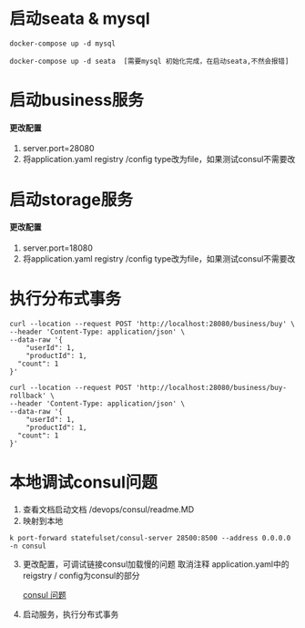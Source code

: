 # 启动seata & mysql
```
docker-compose up -d mysql

docker-compose up -d seata  [需要mysql 初始化完成，在启动seata,不然会报错]
```

# 启动business服务
#### 更改配置
1. server.port=28080
2. 将application.yaml registry /config type改为file，如果测试consul不需要改

# 启动storage服务

#### 更改配置
1. server.port=18080
2. 将application.yaml registry /config type改为file，如果测试consul不需要改


# 执行分布式事务
```
curl --location --request POST 'http://localhost:28080/business/buy' \
--header 'Content-Type: application/json' \
--data-raw '{
	"userId": 1,
	"productId": 1,
  "count": 1
}'
```


```
curl --location --request POST 'http://localhost:28080/business/buy-rollback' \
--header 'Content-Type: application/json' \
--data-raw '{
	"userId": 1,
	"productId": 1,
  "count": 1
}'
```

# 本地调试consul问题

1. 查看文档启动文档 /devops/consul/readme.MD
2. 映射到本地
```
k port-forward statefulset/consul-server 28500:8500 --address 0.0.0.0 -n consul
```
3. 更改配置，可调试链接consul加载慢的问题
   取消注释 application.yaml中的reigstry / config为consul的部分

   [consul 问题](https://github.com/pjhu/seata/tree/master/devops/k8s-seata/consul/readme.MD)

4. 启动服务，执行分布式事务